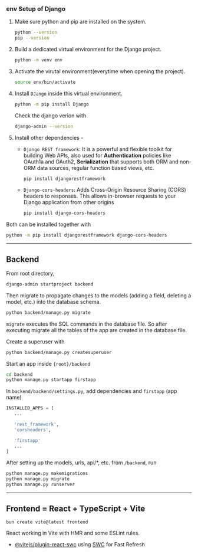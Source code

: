 ### env Setup of Django

1. Make sure python and pip are installed on the system.
    ```sh
    python --version
    pip --version
    ```

2. Build a dedicated virtual environment for the Django project.
   ```sh
   python -m venv env
   ```

3. Activate the virutal environment(everytime when opening the project).
    ```sh
    source env/bin/activate
    ```

4. Install `DJango` inside this virtual environment.
   ```sh
   python -m pip install Django
   ```
   Check the django verion with
   ```sh
   django-admin --version
   ```

5. Install other dependencies - 
   - `Django REST framework`: It is a powerful and flexible toolkit for building Web APIs, also used for **Authentication** policies like OAuth1a and OAuth2, **Serialization** that supports both ORM and non-ORM data sources, regular function based views, etc.
        ```sh
        pip install djangorestframework
        ``` 
   - `Django-cors-headers`: Adds Cross-Origin Resource Sharing (CORS) headers to responses. This allows in-browser requests to your Django application from other origins
        ```sh
        pip install django-cors-headers
        ``` 
Both can be installed together with
```sh
python -m pip install djangorestframework django-cors-headers
```

<hr>

## Backend

From root directory,
```sh
django-admin startproject backend
```

Then migrate to propagate changes to the models (adding a field, deleting a model, etc.) into the database schema. 
```sh
python backend/manage.py migrate
```
`migrate` executes the SQL commands in the database file. So after executing migrate all the tables of the app are created in the database file.

Create a superuser with 
```sh
python backend/manage.py createsuperuser
```

Start an app inside `{root}/backend`
```sh
cd backend
python manage.py startapp firstapp
```

In `backend/backend/settings.py`, add dependencies and `firstapp` (app name)
```py
INSTALLED_APPS = [
   ...

   'rest_framework',
   'corsheaders',

   'firstapp'
   ...
]
```

After setting up the models, urls, api/*, etc. from `/backend`, run
```sh
python manage.py makemigrations 
python manage.py migrate
python manage.py runserver
```

<hr>

## Frontend = React + TypeScript + Vite

```
bun create vite@latest frontend
```

React working in Vite with HMR and some ESLint rules.
- [@vitejs/plugin-react-swc](https://github.com/vitejs/vite-plugin-react-swc) using [SWC](https://swc.rs/) for Fast Refresh
